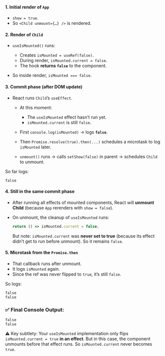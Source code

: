 #### 1. Initial render of `App`

* `show = true`.
* So `<Child unmount={…} />` is rendered.

#### 2. Render of `Child`

* `useIsMounted()` runs:

  * Creates `isMounted = useRef(false)`.
  * During render, `isMounted.current = false`.
  * The hook **returns `false`** to the component.
* So inside render, `isMounted === false`.

#### 3. Commit phase (after DOM update)

* React runs `Child`’s `useEffect`.

  * At this moment:

    * The `useIsMounted` effect hasn’t run yet.
    * `isMounted.current` is still `false`.
  * First `console.log(isMounted)` → logs **`false`**.
  * Then `Promise.resolve(true).then(...)` schedules a microtask to log `isMounted` later.
  * `unmount()` runs → calls `setShow(false)` in parent → schedules `Child` to unmount.

So far logs:

```
false
```

#### 4. Still in the same commit phase

* After running all effects of mounted components, React will **unmount Child** (because `App` rerenders with `show = false`).
* On unmount, the cleanup of `useIsMounted` runs:

  ```js
  return () => isMounted.current = false;
  ```

  But note: `isMounted.current` was **never set to true** (because its effect didn’t get to run before unmount). So it remains `false`.

#### 5. Microtask from the `Promise.then`

* That callback runs after unmount.
* It logs `isMounted` again.
* Since the ref was never flipped to `true`, it’s still `false`.

So logs:

```
false
false
```

### ✅ Final Console Output:

```
false
false
```

⚠️ Key subtlety: Your `useIsMounted` implementation only flips `isMounted.current = true` **in an effect**. But in this case, the component unmounts before that effect runs. So `isMounted.current` never becomes `true`.
